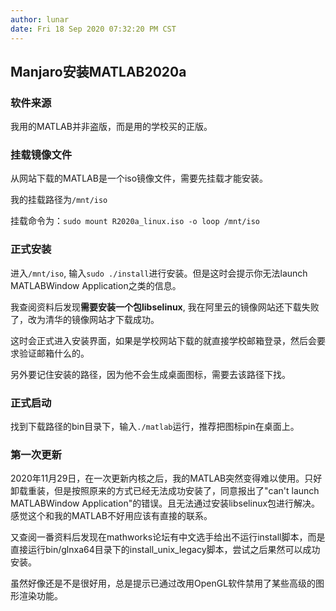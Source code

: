 ```yaml
---
author: lunar
date: Fri 18 Sep 2020 07:32:20 PM CST
---
```


## Manjaro安装MATLAB2020a

### 软件来源

我用的MATLAB并非盗版，而是用的学校买的正版。

### 挂载镜像文件

从网站下载的MATLAB是一个iso镜像文件，需要先挂载才能安装。

我的挂载路径为`/mnt/iso`

挂载命令为：`sudo mount R2020a_linux.iso -o loop /mnt/iso`

### 正式安装

进入`/mnt/iso`, 输入`sudo ./install`进行安装。但是这时会提示你无法launch MATLABWindow Application之类的信息。

我查阅资料后发现**需要安装一个包libselinux**, 我在阿里云的镜像网站还下载失败了，改为清华的镜像网站才下载成功。

这时会正式进入安装界面，如果是学校网站下载的就直接学校邮箱登录，然后会要求验证邮箱什么的。

另外要记住安装的路径，因为他不会生成桌面图标，需要去该路径下找。

### 正式启动

找到下载路径的bin目录下，输入`./matlab`运行，推荐把图标pin在桌面上。

### 第一次更新

2020年11月29日，在一次更新内核之后，我的MATLAB突然变得难以使用。只好卸载重装，但是按照原来的方式已经无法成功安装了，同意报出了"can't launch MATLABWindow Application"的错误。且无法通过安装libselinux包进行解决。感觉这个和我的MATLAB不好用应该有直接的联系。

又查阅一番资料后发现在mathworks论坛有中文选手给出不运行install脚本，而是直接运行bin/glnxa64目录下的install_unix_legacy脚本，尝试之后果然可以成功安装。

虽然好像还是不是很好用，总是提示已通过改用OpenGL软件禁用了某些高级的图形渲染功能。
